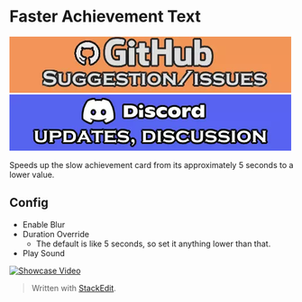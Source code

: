﻿# Faster Achievement Text
[![github issues/request link](https://raw.githubusercontent.com/DestroyedClone/PoseHelper/master/PoseHelper/github_link.webp)](https://github.com/DestroyedClone/FasterAchievementText/issues) [![discord invite](https://raw.githubusercontent.com/DestroyedClone/PoseHelper/master/PoseHelper/discord_link.webp)](https://discord.gg/DpHu3qXMHK)

Speeds up the slow achievement card from its approximately 5 seconds to a lower value.

## Config
* Enable Blur
* Duration Override
	* The default is like 5 seconds, so set it anything lower than that.
* Play Sound

[![Showcase Video](https://img.youtube.com/vi/yT2afJtDWSo/sddefault.jpg)](https://www.youtube.com/watch?v=yT2afJtDWSo)

> Written with [StackEdit](https://stackedit.io/).